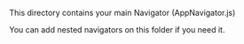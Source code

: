 This directory contains your main Navigator (AppNavigator.js)

You can add nested navigators on this folder if you need it.
